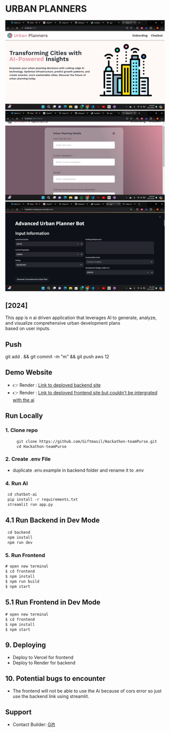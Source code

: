# URBAN PLANNERS

![Urban planner](/client/public/images/UrbanPlanner.jpg)
![Chatbot Page](/client/public/images/Chatbot.jpg)
![Chatbot Page Backend](/client/public/images/Chatbot-backend.jpg)

## [2024]

This app is n ai driven application that leverages AI to generate, analyze, and visualize comprehensive urban development plans based on user inputs.

## Push

git add . && git commit -m "m" && git push aws
12



## Demo Website

- 👉 Render : [Link to deployed backend site](https://hackathon-teampurse.onrender.com/)
- 👉 Render : [Link to deployed frontend site but couldn't be intergrated with the ai](https://hackathon-team-purse.vercel.app/)


## Run Locally

### 1. Clone repo

```shell
     git clone https://github.com/Giftmasil/Hackathon-teamPurse.git
     cd Hackathon-teamPurse
```

### 2. Create .env File

- duplicate .env.example in backend folder and rename it to .env


### 4. Run AI

```shell
 cd chatbot-ai
 pip install -r requirements.txt
 streamlit run app.py
```

## 4.1 Run Backend in Dev Mode

```shell
 cd backend
 npm install
 npm run dev
```

### 5. Run Frontend

```shell
# open new terminal
$ cd frontend
$ npm install
$ npm run build
$ npm start
```

## 5.1 Run Frontend in Dev Mode

```shell
# open new terminal
$ cd frontend
$ npm install
$ npm start
```

## 9. Deploying

- Deploy to Vercel for frontend
- Deploy to Render for backend


## 10. Potential bugs to encounter

- The frontend will not be able to use the Ai because of cors error so just use the backend link using streamlit.

## Support

- Contact Builder: [Gift](mailto:masilagift@gmail.com)
